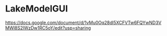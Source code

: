# LakeModelGUI
https://docs.google.com/document/d/1vMu0Oq28dl5XCFVTw6FQYwND3VMWl8S2lWzDw1RC5oY/edit?usp=sharing
